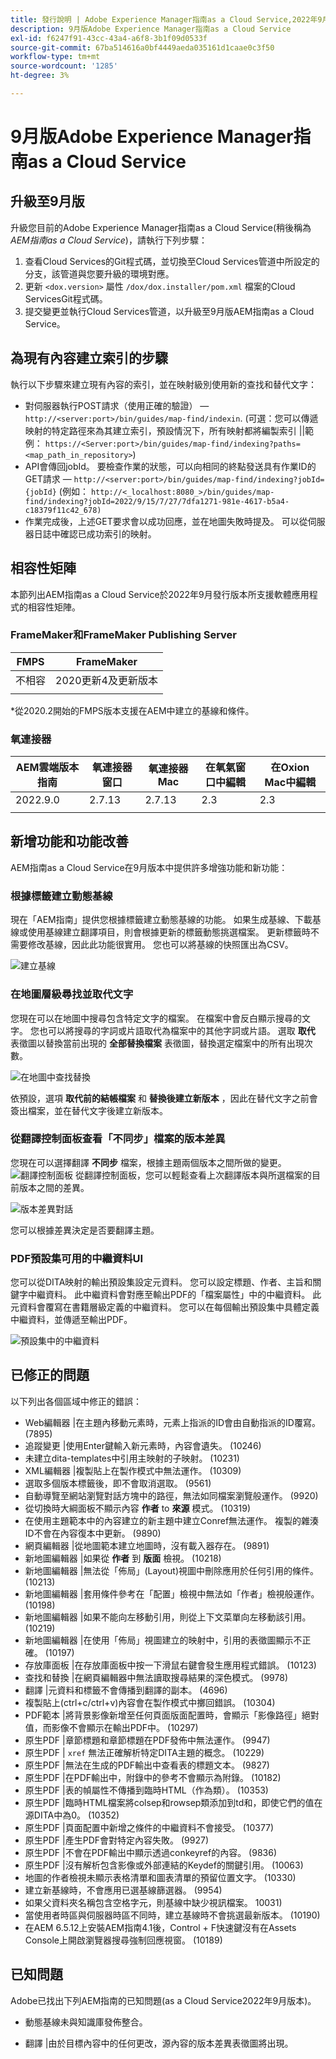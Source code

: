 ```yaml
---
title: 發行說明 | Adobe Experience Manager指南as a Cloud Service,2022年9月發行版本
description: 9月版Adobe Experience Manager指南as a Cloud Service
exl-id: f6247f91-43cc-43a4-a6f8-3b1f09d0533f
source-git-commit: 67ba514616a0bf4449aeda035161d1caae0c3f50
workflow-type: tm+mt
source-wordcount: '1285'
ht-degree: 3%

---
```


# 9月版Adobe Experience Manager指南as a Cloud Service

## 升級至9月版

升級您目前的Adobe Experience Manager指南as a Cloud Service(稍後稱為 *AEM指南as a Cloud Service*)，請執行下列步驟：
1. 查看Cloud Services的Git程式碼，並切換至Cloud Services管道中所設定的分支，該管道與您要升級的環境對應。
1. 更新 `<dox.version>` 屬性 `/dox/dox.installer/pom.xml` 檔案的Cloud ServicesGit程式碼。
1. 提交變更並執行Cloud Services管道，以升級至9月版AEM指南as a Cloud Service。

## 為現有內容建立索引的步驟

執行以下步驟來建立現有內容的索引，並在映射級別使用新的查找和替代文字：
* 對伺服器執行POST請求（使用正確的驗證） —  `http://<server:port>/bin/guides/map-find/indexin`.
(可選：您可以傳遞映射的特定路徑來為其建立索引，預設情況下，所有映射都將編製索引 ||範例：   `https://<Server:port>/bin/guides/map-find/indexing?paths=<map_path_in_repository>`)
* API會傳回jobId。 要檢查作業的狀態，可以向相同的終點發送具有作業ID的GET請求 —  `http://<server:port>/bin/guides/map-find/indexing?jobId={jobId}`
(例如： `http://<_localhost:8080_>/bin/guides/map-find/indexing?jobId=2022/9/15/7/27/7dfa1271-981e-4617-b5a4-c18379f11c42_678)`
* 作業完成後，上述GET要求會以成功回應，並在地圖失敗時提及。 可以從伺服器日誌中確認已成功索引的映射。


## 相容性矩陣

本節列出AEM指南as a Cloud Service於2022年9月發行版本所支援軟體應用程式的相容性矩陣。

### FrameMaker和FrameMaker Publishing Server

| FMPS | FrameMaker |
| --- | --- |
| 不相容 | 2020更新4及更新版本 |
|  |  |

*從2020.2開始的FMPS版本支援在AEM中建立的基線和條件。

### 氧連接器

| AEM雲端版本指南 | 氧連接器窗口 | 氧連接器Mac | 在氧氣窗口中編輯 | 在Oxion Mac中編輯 |
| --- | --- | --- | --- | --- |
| 2022.9.0 | 2.7.13 | 2.7.13 | 2.3 | 2.3 |
|  |  |  |  |


## 新增功能和功能改善

AEM指南as a Cloud Service在9月版本中提供許多增強功能和新功能：


### 根據標籤建立動態基線

現在「AEM指南」提供您根據標籤建立動態基線的功能。 如果生成基線、下載基線或使用基線建立翻譯項目，則會根據更新的標籤動態挑選檔案。 更新標籤時不需要修改基線，因此此功能很實用。
您也可以將基線的快照匯出為CSV。

![建立基線](assets/dynamic-baseline.png)

### 在地圖層級尋找並取代文字

您現在可以在地圖中搜尋包含特定文字的檔案。 在檔案中會反白顯示搜尋的文字。 您也可以將搜尋的字詞或片語取代為檔案中的其他字詞或片語。
選取 **取代** 表徵圖以替換當前出現的 **全部替換檔案** 表徵圖，替換選定檔案中的所有出現次數。

![在地圖中查找替換](assets/map-find-replace.png)

依預設，選項 **取代前的結帳檔案** 和 **替換後建立新版本** ，因此在替代文字之前會簽出檔案，並在替代文字後建立新版本。

### 從翻譯控制面板查看「不同步」檔案的版本差異

您現在可以選擇翻譯 **不同步** 檔案，根據主題兩個版本之間所做的變更。\
![翻譯控制面板](assets/translation-version-diff.png)
從翻譯控制面板，您可以輕鬆查看上次翻譯版本與所選檔案的目前版本之間的差異。

![版本差異對話](assets/version-diff.png)

您可以根據差異決定是否要翻譯主題。

### PDF預設集可用的中繼資料UI

您可以從DITA映射的輸出預設集設定元資料。 您可以設定標題、作者、主旨和關鍵字中繼資料。 此中繼資料會對應至輸出PDF的「檔案屬性」中的中繼資料。
此元資料會覆寫在書籍層級定義的中繼資料。 您可以在每個輸出預設集中具體定義中繼資料，並傳遞至輸出PDF。

![預設集中的中繼資料](assets/preset-metadata.png)


## 已修正的問題

以下列出各個區域中修正的錯誤：

* Web編輯器 |在主題內移動元素時，元素上指派的ID會由自動指派的ID覆寫。 (7895)
* 追蹤變更 |使用Enter鍵輸入新元素時，內容會遺失。 (10246)
* 未建立dita-templates中引用主映射的子映射。 (10231)
* XML編輯器 |複製貼上在製作模式中無法運作。 (10309)
* 選取多個版本標籤後，即不會取消選取。 (9561)
* 自動導覽至網站瀏覽對話方塊中的路徑，無法如同檔案瀏覽般運作。 (9920)
* 從切換時大綱面板不顯示內容 **作者** to **來源** 模式。 (10319)
* 在使用主題範本中的內容建立的新主題中建立Conref無法運作。 複製的雜湊ID不會在內容復本中更新。 (9890)
* 網頁編輯器 |從地圖範本建立地圖時，沒有載入器存在。 (9891)
* 新地圖編輯器 |如果從 **作者** 到 **版面** 檢視。 (10218)
* 新地圖編輯器 |無法從「佈局」(Layout)視圖中刪除應用於任何引用的條件。 (10213)
* 新地圖編輯器 |套用條件參考在「配置」檢視中無法如「作者」檢視般運作。 (10198)
* 新地圖編輯器 |如果不能向左移動引用，則從上下文菜單向左移動該引用。 (10219)
* 新地圖編輯器 |在使用「佈局」視圖建立的映射中，引用的表徵圖顯示不正確。 (10197)
* 存放庫面板 |在存放庫面板中按一下滑鼠右鍵會發生應用程式錯誤。 (10123)
* 查找和替換 |在網頁編輯器中無法讀取搜尋結果的深色模式。 (9978)
* 翻譯 |元資料和標籤不會傳播到翻譯的副本。 (4696)
* 複製貼上(ctrl+c/ctrl+v)內容會在製作模式中擲回錯誤。 (10304)
* PDF範本 |將背景影像新增至任何頁面版面配置時，會顯示「影像路徑」絕對值，而影像不會顯示在輸出PDF中。 (10297)
* 原生PDF |章節標題和章節標題在PDF發佈中無法運作。 (9947)
* 原生PDF | `xref` 無法正確解析特定DITA主題的概念。 (10229)
* 原生PDF |無法在生成的PDF輸出中查看表的標題文本。 (9827)
* 原生PDF |在PDF輸出中，附錄中的參考不會顯示為附錄。 (10182)
* 原生PDF |表的幀屬性不傳播到臨時HTML（作為類）。 (10353)
* 原生PDF |臨時HTML檔案將colsep和rowsep類添加到td和，即使它們的值在源DITA中為0。 (10352)
* 原生PDF |頁面配置中新增之條件的中繼資料不會接受。 (10377)
* 原生PDF |產生PDF會對特定內容失敗。 (9927)
* 原生PDF |不會在PDF輸出中顯示透過conkeyref的內容。 (9836)
* 原生PDF |沒有解析包含影像或外部連結的Keydef的關鍵引用。 (10063)
* 地圖的作者檢視未顯示表格清單和圖表清單的預留位置文字。 (10330)
* 建立新基線時，不會應用已選基線篩選器。 (9954)
* 如果父資料夾名稱包含空格字元，則基線中缺少視訊檔案。 10031)
* 當使用者時區與伺服器時區不同時，建立基線時不會挑選最新版本。 (10190)
* 在AEM 6.5.12上安裝AEM指南4.1後，Control + F快速鍵沒有在Assets Console上開啟瀏覽器搜尋強制回應視窗。 (10189)


## 已知問題

Adobe已找出下列AEM指南的已知問題(as a Cloud Service2022年9月版本)。


* 動態基線未與知識庫發佈整合。

* 翻譯 |由於目標內容中的任何更改，源內容的版本差異表徵圖將出現。
